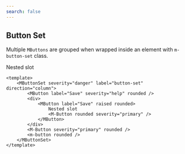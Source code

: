 ```yaml
---
search: false
---
```


## Button Set

Multiple `MButtons` are grouped when wrapped inside an element with `m-button-set` class.

<DemoContainer>
<MButtonSet severity="danger" label="button-set" direction="column">
		<MButton label="Save" severity="help" rounded />
			<MButton label="Save" raised rounded>
				Nested slot
				<M-Button rounded severity="primary" />
			</MButton>
		<M-Button severity="primary" rounded />
		<m-button rounded />
	</MButtonSet>
</DemoContainer>

```vue
<template>
	<MButtonSet severity="danger" label="button-set" direction="column">
		<MButton label="Save" severity="help" rounded />
		<div>
			<MButton label="Save" raised rounded>
				Nested slot
				<M-Button rounded severity="primary" />
			</MButton>
		</div>
		<M-Button severity="primary" rounded />
		<m-button rounded />
	</MButtonSet>
</template>
```
